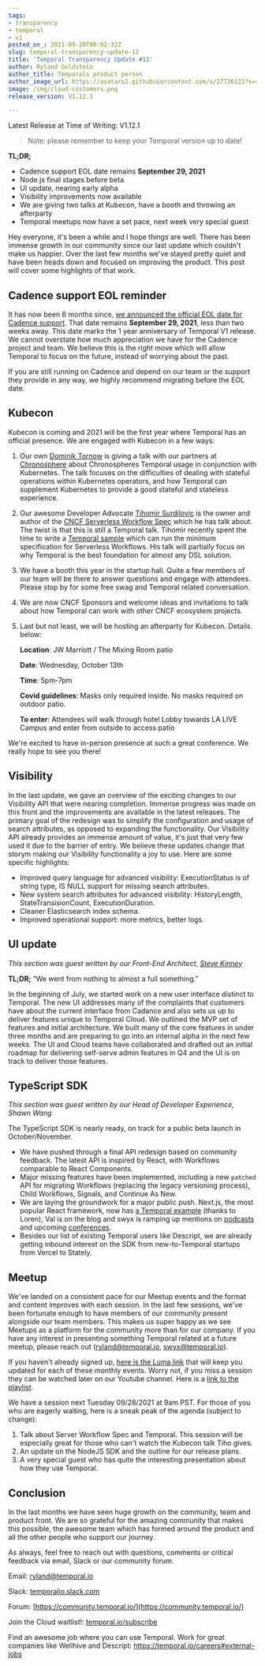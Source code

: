 ```yaml
---
tags:
- transparency
- temporal
- v1
posted_on_: 2021-09-20T00:02:32Z
slug: temporal-transparency-update-12
title: 'Temporal Transparency Update #12'
author: Ryland Goldstein
author_title: Temporals product person
author_image_url: https://avatars2.githubusercontent.com/u/27736122?s=460&u=7b6a3e58ec7ed7157f23f51e91a2f4cd2028d606&v=4
image: /img/cloud-customers.png
release_version: V1.12.1

---
```

<!--truncate-->

Latest Release at Time of Writing: V1.12.1

> Note: please remember to keep your Temporal version up to date!

**TL;DR;** 

- Cadence support EOL date remains **September 29, 2021**
- Node.js final stages before beta
- UI update, nearing early alpha
- Visibility improvements now available
- We are giving two talks at Kubecon, have a booth and throwing an afterparty
- Temporal meetups now have a set pace, next week very special guest

Hey everyone, it's been a while and I hope things are well. There has been immense growth in our community since our last update which couldn't make us happier. Over the last few months we've stayed pretty quiet and have been heads down and focused on improving the product. This post will cover some highlights of that work.

## Cadence support EOL reminder

It has now been 6 months since, [we announced the official EOL date for Cadence support](https://docs.temporal.io/blog/cadence-eol-support). That date remains **September 29, 2021**, less than two weeks away. This date marks the 1 year anniversary of Temporal V1 release. We cannot overstate how much appreciation we have for the Cadence project and team. We believe this is the right move which will allow Temporal to focus on the future, instead of worrying about the past. 

If you are still running on Cadence and depend on our team or the support they provide in any way, we highly recommend migrating before the EOL date.

## Kubecon

Kubecon is coming and 2021 will be the first year where Temporal has an official presence. We are engaged with Kubecon in a few ways:

1. Our own [Dominik Tornow](https://www.linkedin.com/in/dtornow/) is giving a talk with our partners at [Chronosphere](https://chronosphere.io/) about Chronospheres Temporal usage in conjunction with Kubernetes. The talk focuses on the difficulties of dealing with stateful operations within Kubernetes operators, and how Temporal can supplement Kubernetes to provide a good stateful and stateless experience. 
2. Our awesome Developer Advocate [Tihomir Surdilovic](https://www.linkedin.com/in/tihomir-surdilovic-5641361/) is the owner and author of the [CNCF Serverless Workflow Spec](https://serverlessworkflow.io/) which he has talk about. The twist is that this is still a Temporal talk. Tihomir recently spent the time to write a [Temporal sample](https://github.com/temporalio/samples-java/tree/master/src/main/java/io/temporal/samples/dsl) which can run the minimum specification for Serverless Workflows. His talk will partially focus on why Temporal is the best foundation for almost any DSL solution.
3. We have a booth this year in the startup hall. Quite a few members of our team will be there to answer questions and engage with attendees. Please stop by for some free swag and Temporal related conversation. 
4. We are now CNCF Sponsors and welcome ideas and invitations to talk about how Temporal can work with other CNCF ecosystem projects.
5. Last but not least, we will be hosting an afterparty for Kubecon. Details below:

    **Location**: JW Marriott / The Mixing Room patio

    **Date**: Wednesday, October 13th

    **Time**: 5pm-7pm

    **Covid guidelines**: Masks only required inside. No masks required on outdoor patio.

    **To enter**: Attendees will walk through hotel Lobby towards LA LIVE Campus and enter from outside to access patio

We're excited to have in-person presence at such a great conference. We really hope to see you there!


## Visibility

In the last update, we gave an overview of the exciting changes to our Visibility API that were nearing completion. Immense progress was made on this front and the improvements are available in the latest releases. The primary goal of the redesign was to simplify the configuration and usage of search attributes, as opposed to expanding the functionality. Our Visibility API already provides an immense amount of value, it's just that very few used it due to the barrier of entry. We believe these updates change that storym making our Visibility functionality a joy to use. Here are some specific highlights:

* Improved query language for advanced visibility: ExecutionStatus is of string type, IS NULL support for missing search attributes.
* New system search attributes for advanced visibility: HistoryLength, StateTransisionCount, ExecutionDuration.
* Cleaner Elasticsearch index schema.
* Improved operational support: more metrics, better logs.

## UI update

*This section was guest written by our Front-End Architect, [Steve Kinney](https://www.linkedin.com/in/stevekinney/)*

**TL;DR;** “We went from nothing to almost a full something.”

In the beginning of July, we started work on a new user interface distinct to Temporal. The new UI addresses many of the complaints that customers have about the current interface from Cadance and also sets us up to deliver features unique to Temporal Cloud. We outlined the MVP set of features and initial architecture. We built many of the core features in under three months and are preparing to go into an internal alpha in the next few weeks. The UI and Cloud teams have collaborated and drafted out an initial roadmap for delivering self-serve admin features in Q4 and the UI is on track to deliver those features.

## TypeScript SDK

*This section was guest written by our Head of Developer Experience, Shawn Wang*

The TypeScript SDK is nearly ready, on track for a public beta launch in October/November. 

- We have pushed through a final API redesign based on community feedback. The latest API is inspired by React, with Workflows comparable to React Components.
- Major missing features have been implemented, including a new `patched` API for migrating Workflows (replacing the legacy versioning process), Child Workflows, Signals, and Continue As New.
- We are laying the groundwork for a major public push. Next.js, the most popular React framework, now has [a Temporal example](https://github.com/vercel/next.js/tree/canary/examples/with-temporal) (thanks to Loren), Val is on the blog and swyx is ramping up mentions on [podcasts](https://www.youtube.com/watch?v=H3h1WICelqs) and upcoming [conferences](https://reactnewyork.com/).
- Besides our list of existing Temporal users like Descript, we are already getting inbound interest on the SDK from new-to-Temporal startups from Vercel to Stately.

## Meetup

We've landed on a consistent pace for our Meetup events and the format and content improves with each session. In the last few sessions, we've been fortunate enough to have members of our community present alongside our team members. This makes us super happy as we see Meetups as a platform for the community more than for our company. If you have any interest in presenting something Temporal related at a future meetup, please reach out (ryland@temporal.io, swyx@temporal.io).

If you haven't already signed up, [here is the Luma link](http://temporal.io/meetup) that will keep you updated for each of these monthly events. Worry not, if you miss a session they can be watched later on our Youtube channel. Here is a [link to the playlist](https://www.youtube.com/watch?v=gWjtjRavqWU&list=PLl9kRkvFJrlSM-s-s-8WbgjN-R3Y4L7WG).

We have a session next Tuesday 09/28/2021 at 9am PST. For those of you who are eagerly waiting, here is a sneak peak of the agenda (subject to change):

1. Talk about Server Workflow Spec and Temporal. This session will be especially great for those who can't watch the Kubecon talk Tiho gives.
2. An update on the NodeJS SDK and the outline for our release plans.
3. A very special guest who has quite the interesting presentation about how they use Temporal. 

## Conclusion

In the last months we have seen huge growth on the community, team and product front. We are so grateful for the amazing community that makes this possible, the awesome team which has formed around the product and all the other people who support our journey. 

As always, feel free to reach out with questions, comments or critical feedback via email, Slack or our community forum.

Email: [ryland@temporal.io](mailto:ryland@temporal.io)

Slack: [temporalio.slack.com](http://temporalio.slack.com/)

Forum: [https://community.temporal.io/](https://community.temporal.io/)

Join the Cloud waitlist!: [temporal.io/subscribe](https://temporal.io/cloud)

Find an awesome job where you can use Temporal. Work for great companies like Wellhive and Descript: https://temporal.io/careers#external-jobs

